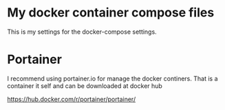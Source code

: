# My docker container compose files
This is my settings for the docker-compose settings. 

# Portainer
I recommend using portainer.io for manage the docker continers. That is a container it self and can be downloaded at docker hub

https://hub.docker.com/r/portainer/portainer/

